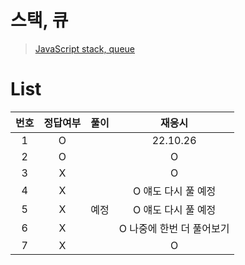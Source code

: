 # 스택, 큐

> [JavaScript stack, queue](../../../theory/stack%2Cqueue.md)

# List

| 번호 | 정답여부 | 풀이 |          재응시           |
| :--: | :------: | :--: | :-----------------------: |
|  1   |    O     |      |         22.10.26          |
|  2   |    O     |      |             O             |
|  3   |    X     |      |             O             |
|  4   |    X     |      |    O 얘도 다시 풀 예정    |
|  5   |    X     | 예정 |    O 얘도 다시 풀 예정    |
|  6   |    X     |      | O 나중에 한번 더 풀어보기 |
|  7   |    X     |      |             O             |
